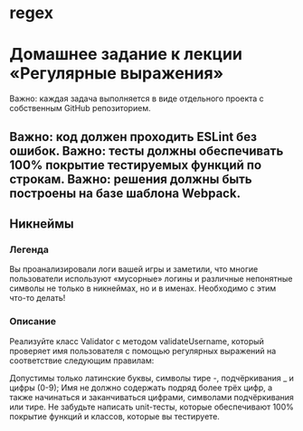 # regex
# Домашнее задание к лекции «Регулярные выражения»
Важно: каждая задача выполняется в виде отдельного проекта с собственным GitHub репозиторием.

**Важно:** код должен проходить ESLint без ошибок.
**Важно:** тесты должны обеспечивать 100% покрытие тестируемых функций по строкам.
**Важно:** решения должны быть построены на базе шаблона Webpack.
---
## Никнеймы
### Легенда
Вы проанализировали логи вашей игры и заметили, что многие пользователи используют «мусорные» логины и различные непонятные символы не только в никнеймах, но и в именах. Необходимо с этим что-то делать!

### Описание
Реализуйте класс Validator с методом validateUsername, который проверяет имя пользователя с помощью регулярных выражений на соответствие следующим правилам:

Допустимы только латинские буквы, символы тире -, подчёркивания _ и цифры (0-9);
Имя не должно содержать подряд более трёх цифр, а также начинаться и заканчиваться цифрами, символами подчёркивания или тире.
Не забудьте написать unit-тесты, которые обеспечивают 100% покрытие функций и классов, которые вы тестируете.